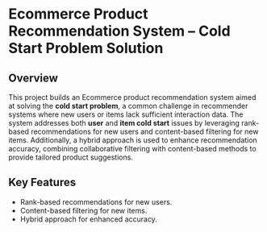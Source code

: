 # Ecommerce Product Recommendation System – Cold Start Problem Solution

## Overview
This project builds an Ecommerce product recommendation system aimed at solving the **cold start problem**, a common challenge in recommender systems where new users or items lack sufficient interaction data. The system addresses both **user** and **item cold start** issues by leveraging rank-based recommendations for new users and content-based filtering for new items. Additionally, a hybrid approach is used to enhance recommendation accuracy, combining collaborative filtering with content-based methods to provide tailored product suggestions.

## Key Features
- Rank-based recommendations for new users.
- Content-based filtering for new items.
- Hybrid approach for enhanced accuracy.
